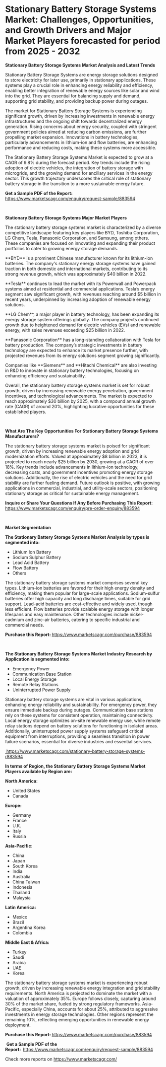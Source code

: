 <p><h1>Stationary Battery Storage Systems Market: Challenges, Opportunities, and Growth Drivers and Major Market Players forecasted for period from 2025 - 2032</h1></p><p><strong>Stationary Battery Storage Systems Market Analysis and Latest Trends</strong></p>
<p><p>Stationary Battery Storage Systems are energy storage solutions designed to store electricity for later use, primarily in stationary applications. These systems play a crucial role in enhancing energy reliability and efficiency, enabling better integration of renewable energy sources like solar and wind into the grid. They are essential for balancing supply and demand, supporting grid stability, and providing backup power during outages.</p><p>The market for Stationary Battery Storage Systems is experiencing significant growth, driven by increasing investments in renewable energy infrastructures and the ongoing shift towards decentralized energy generation. Rising concerns about energy security, coupled with stringent government policies aimed at reducing carbon emissions, are further propelling market expansion. Innovations in battery technologies, particularly advancements in lithium-ion and flow batteries, are enhancing performance and reducing costs, making these systems more accessible.</p><p>The Stationary Battery Storage Systems Market is expected to grow at a CAGR of 9.8% during the forecast period. Key trends include the rising adoption of electric vehicles, the integration of battery storage with microgrids, and the growing demand for ancillary services in the energy sector. This growth trajectory underscores the critical role of stationary battery storage in the transition to a more sustainable energy future.</p></p>
<p><strong>Get a Sample PDF of the Report:&nbsp;</strong> <a href="https://www.marketscagr.com/enquiry/request-sample/883594?utm_campaign=3442&utm_medium=2&utm_source=Github&utm_content=ia&utm_term=07042025&utm_id=stationary-battery-storage-systems">https://www.marketscagr.com/enquiry/request-sample/883594</a></p>
<p>&nbsp;</p>
<p><strong>Stationary Battery Storage Systems Major Market Players</strong></p>
<p><p>The stationary battery storage systems market is characterized by a diverse competitive landscape featuring key players like BYD, Toshiba Corporation, LG Chem, Tesla, Panasonic Corporation, and Samsung, among others. These companies are focused on innovating and expanding their product portfolios to cater to growing energy storage demands.</p><p>**BYD** is a prominent Chinese manufacturer known for its lithium-ion batteries. The company's stationary energy storage systems have gained traction in both domestic and international markets, contributing to its strong revenue growth, which was approximately $40 billion in 2022.</p><p>**Tesla** continues to lead the market with its Powerwall and Powerpack systems aimed at residential and commercial applications. Tesla’s energy segment saw significant growth, with revenues reaching around $5 billion in recent years, underpinned by increasing adoption of renewable energy solutions.</p><p>**LG Chem**, a major player in battery technology, has been expanding its energy storage system offerings globally. The company projects continued growth due to heightened demand for electric vehicles (EVs) and renewable energy, with sales revenues exceeding $25 billion in 2022.</p><p>**Panasonic Corporation** has a long-standing collaboration with Tesla for battery production. The company’s strategic investments in battery technology are expected to enhance its market presence further, with projected revenues from its energy solutions segment growing significantly.</p><p>Companies like **Siemens** and **Hitachi Chemical** are also investing in R&D to innovate in stationary battery technologies, focusing on enhancing efficiency and sustainability.</p><p>Overall, the stationary battery storage systems market is set for robust growth, driven by increasing renewable energy penetration, government incentives, and technological advancements. The market is expected to reach approximately $30 billion by 2025, with a compound annual growth rate (CAGR) of around 20%, highlighting lucrative opportunities for these established players.</p></p>
<p>&nbsp;</p>
<p><strong>What Are The Key Opportunities For Stationary Battery Storage Systems Manufacturers?</strong></p>
<p><p>The stationary battery storage systems market is poised for significant growth, driven by increasing renewable energy adoption and grid modernization efforts. Valued at approximately $8 billion in 2023, it is projected to reach nearly $25 billion by 2030, growing at a CAGR of over 18%. Key trends include advancements in lithium-ion technology, decreasing costs, and government incentives promoting energy storage solutions. Additionally, the rise of electric vehicles and the need for grid stability are further fueling demand. Future outlook is positive, with growing applications in commercial, industrial, and utility-scale sectors, positioning stationary storage as critical for sustainable energy management.</p></p>
<p><strong>Inquire or Share Your Questions If Any Before Purchasing This Report:</strong> <a href="https://www.marketscagr.com/enquiry/pre-order-enquiry/883594?utm_campaign=3442&utm_medium=2&utm_source=Github&utm_content=ia&utm_term=07042025&utm_id=stationary-battery-storage-systems">https://www.marketscagr.com/enquiry/pre-order-enquiry/883594</a></p>
<p>&nbsp;</p>
<p><strong>Market Segmentation</strong></p>
<p><strong>The Stationary Battery Storage Systems Market Analysis by types is segmented into:</strong></p>
<p><ul><li>Lithium Ion Battery</li><li>Sodium Sulphur Battery</li><li>Lead Acid Battery</li><li>Flow Battery</li><li>Others</li></ul></p>
<p><p>The stationary battery storage systems market comprises several key types. Lithium-ion batteries are favored for their high energy density and efficiency, making them popular for large-scale applications. Sodium-sulfur batteries offer high capacity and long discharge times, suitable for grid support. Lead-acid batteries are cost-effective and widely used, though less efficient. Flow batteries provide scalable energy storage with longer lifespans and easy maintenance. Other technologies include nickel-cadmium and zinc-air batteries, catering to specific industrial and commercial needs.</p></p>
<p><strong>Purchase this Report:&nbsp;</strong><a href="https://www.marketscagr.com/purchase/883594?utm_campaign=3442&utm_medium=2&utm_source=Github&utm_content=ia&utm_term=07042025&utm_id=stationary-battery-storage-systems">https://www.marketscagr.com/purchase/883594</a></p>
<p>&nbsp;</p>
<p><strong>The Stationary Battery Storage Systems Market Industry Research by Application is segmented into:</strong></p>
<p><ul><li>Emergency Power</li><li>Communication Base Station</li><li>Local Energy Storage</li><li>Remote Relay Stations</li><li>Uninterrupted Power Supply</li></ul></p>
<p><p>Stationary battery storage systems are vital in various applications, enhancing energy reliability and sustainability. For emergency power, they ensure immediate backup during outages. Communication base stations rely on these systems for consistent operation, maintaining connectivity. Local energy storage optimizes on-site renewable energy use, while remote relay stations depend on battery solutions for functioning in isolated areas. Additionally, uninterrupted power supply systems safeguard critical equipment from interruptions, providing a seamless transition in power failure scenarios, essential for diverse industries and essential services.</p></p>
<p><a href="https://www.marketscagr.com/stationary-battery-storage-systems-r883594?utm_campaign=3442&utm_medium=2&utm_source=Github&utm_content=ia&utm_term=07042025&utm_id=stationary-battery-storage-systems">&nbsp;https://www.marketscagr.com/stationary-battery-storage-systems-r883594</a></p>
<p><strong>In terms of Region, the Stationary Battery Storage Systems Market Players available by Region are:</strong></p>
<p>
    <p> <strong> North America: </strong>
        <ul>
            <li>United States</li>
            <li>Canada</li>
        </ul>
        </p> 
    <p> <strong> Europe: </strong>
        <ul>
            <li>Germany</li>
            <li>France</li>
            <li>U.K.</li>
            <li>Italy</li>
            <li>Russia</li>
        </ul>
        </p> 
    <p> <strong> Asia-Pacific: </strong>
        <ul>
            <li>China</li>
            <li>Japan</li>
            <li>South Korea</li>
            <li>India</li>
            <li>Australia</li>
            <li>China Taiwan</li>
            <li>Indonesia</li>
            <li>Thailand</li>
            <li>Malaysia</li>
        </ul>
        </p> 
    <p> <strong> Latin America: </strong>
        <ul>
            <li>Mexico</li>
            <li>Brazil</li>
            <li>Argentina Korea</li>
            <li>Colombia</li>
        </ul>
        </p> 
    <p> <strong> Middle East & Africa: </strong>
        <ul>
            <li>Turkey</li>
            <li>Saudi</li>
            <li>Arabia</li>
            <li>UAE</li>
            <li>Korea</li>
        </ul>
    </p>
    </p>
<p><p>The stationary battery storage systems market is experiencing robust growth, driven by increasing renewable energy integration and grid stability requirements. North America is projected to dominate the market with a valuation of approximately 35%. Europe follows closely, capturing around 30% of the market share, fueled by strong regulatory frameworks. Asia-Pacific, especially China, accounts for about 25%, attributed to aggressive investments in energy storage technologies. Other regions represent the remaining 10%, reflecting emerging opportunities in renewable energy deployment.</p></p>
<p><strong>Purchase this Report: </strong><a href="https://www.marketscagr.com/purchase/883594?utm_campaign=3442&utm_medium=2&utm_source=Github&utm_content=ia&utm_term=07042025&utm_id=stationary-battery-storage-systems">https://www.marketscagr.com/purchase/883594</a></p>
<p>&nbsp;<strong>Get a Sample PDF of the Report:&nbsp;&nbsp;</strong><a href="https://www.marketscagr.com/enquiry/request-sample/883594?utm_campaign=3442&utm_medium=2&utm_source=Github&utm_content=ia&utm_term=07042025&utm_id=stationary-battery-storage-systems">https://www.marketscagr.com/enquiry/request-sample/883594</a></p>
<p><strong></strong></p>
<p>Check more reports on <a href="https://www.marketscagr.com/?utm_campaign=3442&utm_medium=2&utm_source=Github&utm_content=ia&utm_term=07042025&utm_id=stationary-battery-storage-systems">https://www.marketscagr.com/</a></p>